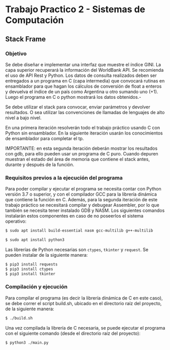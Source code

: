 # Trabajo Practico 2 - Sistemas de Computación

## Stack Frame

### Objetivo

Se debe diseñar e implementar una interfaz que muestre el índice GINI. La capa superior recuperará la información del WorldBank API. Se recomienda el uso de API Rest y Python. Los datos de consulta realizados deben ser entregados a un programa en C (capa intermedia) que convocará rutinas en ensamblador para que hagan los cálculos de conversión de float a enteros y devuelva el índice de un país como Argentina u otro sumando uno (+1). Luego el programa en C o python mostrará los datos obtenidos.-

Se debe utilizar el stack para convocar, enviar parámetros y devolver resultados. O sea utilizar las convenciones de llamadas de lenguajes de alto nivel a bajo nivel.

En una primera iteración resolverán todo el trabajo práctico usando C con Python sin ensamblador. En la siguiente iteración usarán los conocimientos de ensamblador para completar el tp.

IMPORTANTE: en esta segunda iteración deberán mostrar los resultados con gdb, para ello pueden usar un programa de C puro. Cuando depuren muestran el estado del área de memoria que contiene el stack antes, durante y después de la función.

### Requisitos previos a la ejecución del programa

Para poder compilar y ejecutar el programa se necesita contar con Python versión 3.7 o superior, y con el compilador GCC para la librería dinámica que contiene la función en C. Además, para la segunda iteración de este trabajo práctico se necesitará compilar y debugear Assembler, por lo que también se necesita tener instalado GDB y NASM.
Los siguientes comandos instalarán estos componentes en caso de no poseerlos el sistema operativo:

```bash
$ sudo apt install build-essential nasm gcc-multilib g++-multilib
```

```bash
$ sudo apt install python3
```

Las librerías de Python necesarias son `ctypes`, `tkinter` y `request`. Se pueden instalar de la siguiente manera:

```bash
$ pip3 install requests
$ pip3 install ctypes
$ pip3 install tkinter
```

### Compilación y ejecución

Para compilar el programa (es decir la librería dinámica de C en este caso), se debe correr el script build.sh, ubicado en el directorio raíz del proyecto, de la siguiente manera:

```bash
$ ./build.sh
```
Una vez compilada la librería de C necesaria, se puede ejecutar el programa con el siguiente comando (desde el directorio raíz del proyecto):

```bash
$ python3 ./main.py
```